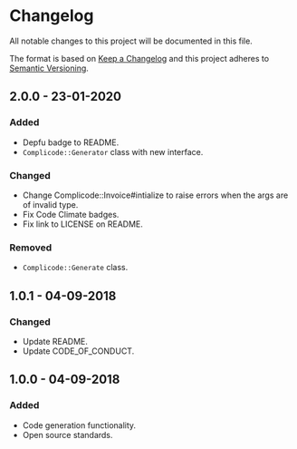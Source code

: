 # Changelog

All notable changes to this project will be documented in this file.

The format is based on [Keep a Changelog](http://keepachangelog.com/en/1.0.0/)
and this project adheres to [Semantic Versioning](http://semver.org/spec/v2.0.0.html).

## 2.0.0 - 23-01-2020

### Added

- Depfu badge to README.
- `Complicode::Generator` class with new interface.

### Changed

- Change Complicode::Invoice#intialize to raise errors when the args are of invalid type.
- Fix Code Climate badges.
- Fix link to LICENSE on README.

### Removed

- `Complicode::Generate` class.

## 1.0.1 - 04-09-2018

### Changed

- Update README.
- Update CODE_OF_CONDUCT.

## 1.0.0 - 04-09-2018

### Added

- Code generation functionality.
- Open source standards.
